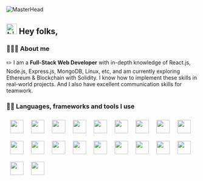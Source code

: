 ![MasterHead](https://user-images.githubusercontent.com/97012708/230944008-d72ff555-4249-48b6-b72e-d10f0746a8fd.gif)

## <img src="https://user-images.githubusercontent.com/1303154/88677602-1635ba80-d120-11ea-84d8-d263ba5fc3c0.gif" width="28px" height="28px" alt="hi"> Hey folks,

### 🧑🏼‍💻 About me
  ✏️ I am a **Full-Stack Web Developer** with in-depth knowledge of React.js, Node.js, Express.js, MongoDB, Linux, etc, and am currently exploring Ethereum & Blockchain with Solidity. I know how to implement these skills in real-world projects. And I also have excellent communication skills for teamwork.
  

### 🤹‍♀️ Languages, frameworks and tools I use
  <img align="left" width="35px" style="margin:10px;" src="https://cdn.jsdelivr.net/gh/devicons/devicon/icons/cplusplus/cplusplus-original.svg" />
   <img align="left" width="35px" style="margin:10px;" src="https://cdn.jsdelivr.net/gh/devicons/devicon/icons/html5/html5-original.svg" />
            <img align="left" width="35px" style="margin:10px;" src="https://cdn.jsdelivr.net/gh/devicons/devicon/icons/css3/css3-original.svg" />
            <img align="left" width="35px" style="margin:10px;" src="https://cdn.jsdelivr.net/gh/devicons/devicon/icons/javascript/javascript-original.svg" />
            <img align="left" width="35px" style="margin:10px;" src="https://cdn.jsdelivr.net/gh/devicons/devicon/icons/tailwindcss/tailwindcss-plain.svg" />
            <img align="left" width="35px" style="margin:10px;" src="https://cdn.jsdelivr.net/gh/devicons/devicon/icons/jquery/jquery-original.svg" />
            <img align="left" width="35px" style="margin:10px;" src="https://cdn.jsdelivr.net/gh/devicons/devicon/icons/react/react-original.svg" />
            <img align="left" width="35px" style="margin:10px;" src="https://cdn.jsdelivr.net/gh/devicons/devicon/icons/redux/redux-original.svg" />
            <img align="left" width="35px" style="margin:10px;" src="https://cdn.jsdelivr.net/gh/devicons/devicon/icons/firebase/firebase-plain.svg" />
            <img align="left" width="35px" style="margin:10px;" src="https://cdn.jsdelivr.net/gh/devicons/devicon/icons/nodejs/nodejs-original.svg" />
            <img align="left" width="35px" style="margin:10px;" src="https://cdn.jsdelivr.net/gh/devicons/devicon/icons/express/express-original.svg" />
            <img align="left" width="35px" style="margin:10px;" src="https://cdn.jsdelivr.net/gh/devicons/devicon/icons/python/python-original.svg" />
<!--             <img align="left" width="35px" style="margin:10px;" src="https://cdn.jsdelivr.net/gh/devicons/devicon/icons/django/django-plain.svg" /> -->
            <img align="left" width="35px" style="margin:10px;" src="https://cdn.jsdelivr.net/gh/devicons/devicon/icons/mongodb/mongodb-original.svg" />
            <img align="left" width="35px" style="margin:10px;" src="https://cdn.jsdelivr.net/gh/devicons/devicon/icons/postgresql/postgresql-original.svg" />
            <img align="left" width="35px" style="margin:10px;" src="https://cdn.jsdelivr.net/gh/devicons/devicon/icons/markdown/markdown-original.svg" />
            <img align="left" width="35px" style="margin:10px;" src="https://cdn.jsdelivr.net/gh/devicons/devicon/icons/latex/latex-original.svg" />
            <img align="left" width="35px" style="margin:10px;" src="https://cdn.jsdelivr.net/gh/devicons/devicon/icons/git/git-original.svg" />
            <img align="left" width="35px" style="margin:10px;" src="https://cdn.jsdelivr.net/gh/devicons/devicon/icons/github/github-original.svg" />
            <img align="left" width="35px" style="margin:10px;" src="https://cdn.jsdelivr.net/gh/devicons/devicon/icons/vscode/vscode-original.svg" />
            <img align="left" width="35px" style="margin:10px;" src="https://cdn.jsdelivr.net/gh/devicons/devicon/icons/linux/linux-original.svg" />
            
<!--             <img align="left" width="35px" style="margin:10px;" src="https://cdn.jsdelivr.net/gh/devicons/devicon/icons/solidity/solidity-original.svg" /> -->
<!--             <img align="left" width="35px" style="margin:10px;" src="https://cdn.jsdelivr.net/gh/devicons/devicon/icons/amazonwebservices/amazonwebservices-original.svg" /> -->
            
          

<!--
**roniskywalker/roniskywalker** is a ✨ _special_ ✨ repository because its `README.md` (this file) appears on your GitHub profile.

Here are some ideas to get you started:

- 🔭 I’m currently working on ...
- 🌱 I’m currently learning ...
- 👯 I’m looking to collaborate on ...
- 🤔 I’m looking for help with ...
- 💬 Ask me about ...
- 📫 How to reach me: ...
- 😄 Pronouns: ...
- ⚡ Fun fact: ...
-->
